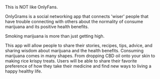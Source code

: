 This is NOT like OnlyFans.

OnlyGrams is a social networking app that connects 'wiser' people that have trouble connecting with others about the normality of consume marijuana and its positive health benefits. 

Smoking marijuana is more than just getting high. 

This app will allow people to share their stories, recipes, tips, advice, and sharing wisdom about marijuana and the health benefits. Consuming marijuana comes in many shapes. From dropping CBD oil onto your skin to making rice krispy treats. Users will be able to share their favorite preference of how they take their medicine and find new ways to living a happy healthy life. 